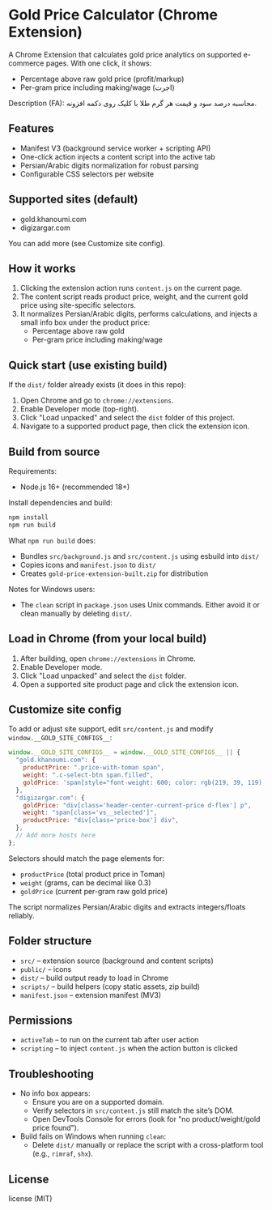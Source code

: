 # Gold Price Calculator (Chrome Extension)

A Chrome Extension that calculates gold price analytics on supported e-commerce pages. With one click, it shows:

- Percentage above raw gold price (profit/markup)
- Per-gram price including making/wage (اجرت)

Description (FA): محاسبه درصد سود و قیمت هر گرم طلا با کلیک روی دکمه افزونه.

## Features

- Manifest V3 (background service worker + scripting API)
- One-click action injects a content script into the active tab
- Persian/Arabic digits normalization for robust parsing
- Configurable CSS selectors per website

## Supported sites (default)

- gold.khanoumi.com
- digizargar.com

You can add more (see Customize site config).

## How it works

1. Clicking the extension action runs `content.js` on the current page.
2. The content script reads product price, weight, and the current gold price using site-specific selectors.
3. It normalizes Persian/Arabic digits, performs calculations, and injects a small info box under the product price:
   - Percentage above raw gold
   - Per-gram price including making/wage

## Quick start (use existing build)

If the `dist/` folder already exists (it does in this repo):

1. Open Chrome and go to `chrome://extensions`.
2. Enable Developer mode (top-right).
3. Click "Load unpacked" and select the `dist` folder of this project.
4. Navigate to a supported product page, then click the extension icon.

## Build from source

Requirements:
- Node.js 16+ (recommended 18+)

Install dependencies and build:

```bash
npm install
npm run build
```

What `npm run build` does:
- Bundles `src/background.js` and `src/content.js` using esbuild into `dist/`
- Copies icons and `manifest.json` to `dist/`
- Creates `gold-price-extension-built.zip` for distribution

Notes for Windows users:
- The `clean` script in `package.json` uses Unix commands. Either avoid it or clean manually by deleting `dist/`.

## Load in Chrome (from your local build)

1. After building, open `chrome://extensions` in Chrome.
2. Enable Developer mode.
3. Click "Load unpacked" and select the `dist` folder.
4. Open a supported site product page and click the extension icon.

## Customize site config

To add or adjust site support, edit `src/content.js` and modify `window.__GOLD_SITE_CONFIGS__`:

```js
window.__GOLD_SITE_CONFIGS__ = window.__GOLD_SITE_CONFIGS__ || {
  "gold.khanoumi.com": {
    productPrice: ".price-with-toman span",
    weight: ".c-select-btn span.filled",
    goldPrice: 'span[style="font-weight: 600; color: rgb(219, 39, 119);"]',
  },
  "digizargar.com": {
    goldPrice: "div[class='header-center-current-price d-flex'] p",
    weight: "span[class='vs__selected']",
    productPrice: "div[class='price-box'] div",
  },
  // Add more hosts here
};
```

Selectors should match the page elements for:
- `productPrice` (total product price in Toman)
- `weight` (grams, can be decimal like 0.3)
- `goldPrice` (current per-gram raw gold price)

The script normalizes Persian/Arabic digits and extracts integers/floats reliably.

## Folder structure

- `src/` – extension source (background and content scripts)
- `public/` – icons
- `dist/` – build output ready to load in Chrome
- `scripts/` – build helpers (copy static assets, zip build)
- `manifest.json` – extension manifest (MV3)

## Permissions

- `activeTab` – to run on the current tab after user action
- `scripting` – to inject `content.js` when the action button is clicked

## Troubleshooting

- No info box appears:
  - Ensure you are on a supported domain.
  - Verify selectors in `src/content.js` still match the site’s DOM.
  - Open DevTools Console for errors (look for "no product/weight/gold price found").
- Build fails on Windows when running `clean`:
  - Delete `dist/` manually or replace the script with a cross-platform tool (e.g., `rimraf`, `shx`).

## License

license (MIT)
